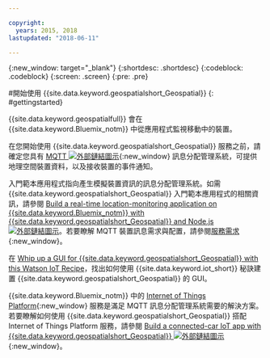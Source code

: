 ```yaml
---

copyright:
  years: 2015, 2018
lastupdated: "2018-06-11"

---
```


<!-- Attribute definitions -->
{:new_window: target="_blank"}
{:shortdesc: .shortdesc}
{:codeblock: .codeblock}
{:screen: .screen}
{:pre: .pre}


#開始使用 {{site.data.keyword.geospatialshort_Geospatial}}
{: #gettingstarted}

{{site.data.keyword.geospatialfull}} 會在 {{site.data.keyword.Bluemix_notm}} 中從應用程式監視移動中的裝置。

在您開始使用 {{site.data.keyword.geospatialshort_Geospatial}} 服務之前，請確定您具有 [MQTT ![外部鏈結圖示](../../icons/launch-glyph.svg "外部鏈結圖示")](http://mqtt.org/){:new_window} 訊息分配管理系統，可提供地理空間裝置資料，以及接收裝置的事件通知。

入門範本應用程式指向產生模擬裝置資訊的訊息分配管理系統。如需 {{site.data.keyword.geospatialshort_Geospatial}} 入門範本應用程式的相關資訊，請參閱 [Build a real-time location-monitoring application on {{site.data.keyword.Bluemix_notm}} with {{site.data.keyword.geospatialshort_Geospatial}} and Node.js ![外部鏈結圖示](../../icons/launch-glyph.svg "外部鏈結圖示")](https://developer.ibm.com/streamsdev/docs/build-real-time-location-monitoring-application-ibm-cloud-geospatial-analytics-node-js/)。若要瞭解 MQTT 裝置訊息需求與配置，請參閱[服務需求](/docs/services/geospatial/requirements.html){:new_window}。

在 [Whip up a GUI for {{site.data.keyword.geospatialshort_Geospatial}} with this Watson IoT Recipe](https://www.ibm.com/blogs/bluemix/2017/03/whip-gui-geospatial-analytics-watson-iot-recipe/)，找出如何使用 {{site.data.keyword.iot_short}} 秘訣建置 {{site.data.keyword.geospatialshort_Geospatial}} 的 GUI。

{{site.data.keyword.Bluemix_notm}} 中的 [Internet of Things Platform](https://console.bluemix.net/catalog/services/internet-of-things-platform/){:new_window} 服務是滿足 MQTT 訊息分配管理系統需要的解決方案。若要瞭解如何使用 {{site.data.keyword.geospatialshort_Geospatial}} 搭配 Internet of Things Platform 服務，請參閱 [Build a connected-car IoT app with {{site.data.keyword.geospatialshort_Geospatial}} ![外部鏈結圖示](../../icons/launch-glyph.svg "外部鏈結圖示")](http://www.ibm.com/developerworks/mobile/library/mo-connectedcar-app/index.html){:new_window}。
